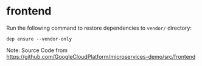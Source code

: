 # frontend

Run the following command to restore dependencies to `vendor/` directory:

    dep ensure --vendor-only

Note: Source Code from https://github.com/GoogleCloudPlatform/microservices-demo/src/frontend
